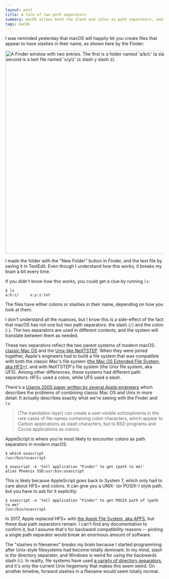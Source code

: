 ```yaml
---
layout: post
title: A tale of two path separators
summary: macOS allows both the slash and colon as path separators, and this caused me no small amount of confusion.
tags: macOS
---
```


I was reminded yesterday that macOS will happily let you create files that appear to have slashes in their name, as shown here by the Finder:

<img src="/images/2021/slashed_files.png" style="width: 644px;" alt="A Finder window with two entries. The first is a folder named 'a/b/c' (a slash b slash c), the second is a text file named 'x/y/z' (x slash y slash z).">

I made the folder with the "New Folder" button in Finder, and the text file by saving it in TextEdit.
Even though I understand how this works, it breaks my brain a bit every time.

If you didn't know how this works, you could get a clue by running `ls`:

```console
$ ls
a:b:c/     x:y:z.txt
```

The files have either colons or slashes in their name, depending on how you look at them.

I don't understand all the nuances, but I know this is a side-effect of the fact that macOS has not one but *two* path separators: the slash (`/`) and the colon (`:`).
The two separators are used in different contexts, and the system will translate between them as needed.

These two separators reflect the two parent systems of modern macOS: [classic Mac OS] and the [Unix-like NeXTSTEP].
When they were joined together, Apple's engineers had to build a file system that was compatible with both the classic Mac's file system ([the Mac OS Extended File System, aka HFS+][hfs+]), and with NeXTSTEP's file system (the Unix file system, aka UFS).
Among other differences, these systems had different path separators: HFS+ used a colon, while UFS used a slash.

There's a [Usenix 2000 paper written by several Apple engineers][usenix2000] which describes the problems of combining classic Mac OS and Unix in more detail.
It actually describes exactly what we're seeing with the Finder and `ls`:

> [The translation layer] can create a user-visible schizophrenia in the rare cases of file names containing colon characters, which appear to Carbon applications as slash characters, but to BSD programs and Cocoa applications as colons.

AppleScript is where you're most likely to encounter colons as path separators in modern macOS:

```console
$ which osascript
/usr/bin/osascript

$ osascript -e 'tell application "Finder" to get (path to me)'
alias Phoenix SSD:usr:bin:osascript
```

This is likely because AppleScript goes back to System 7, which only had to care about HFS+ and colons.
It can give you a UNIX- (or POSIX-) style path, but you have to ask for it explicitly:

```console
$ osascript -e 'tell application "Finder" to get POSIX path of (path to me)'
/usr/bin/osascript
```

In 2017, Apple replaced HFS+ with [the Apple File System, aka APFS][APFS], but these dual path separators remain.
I can't find any documentation to confirm it, but I assume that's for backward compatibility reasons -- picking a single path separator would break an enormous amount of software.

The "slashes in filenames" breaks my brain because I started programming after Unix-style filesystems had become totally dominant.
In my mind, slash is *the* directory separator, and Windows is weird for using the backwards slash (`\`).
In reality, file systems have used [a variety of directory separators][separator], and it's only the current Unix hegemony that makes this seem weird.
On another timeline, forward slashes in a filename would seem totally normal.

[classic Mac OS]: https://en.wikipedia.org/wiki/Classic_Mac_OS
[Unix-like NeXTSTEP]: https://en.wikipedia.org/wiki/NeXTSTEP
[hfs+]: https://en.wikipedia.org/wiki/HFS_Plus
[usenix2000]: http://www.wsanchez.net/papers/USENIX_2000/
[APFS]: https://en.wikipedia.org/wiki/Apple_File_System
[separator]: https://en.wikipedia.org/wiki/Path_(computing)#Representations_of_paths_by_operating_system_and_shell
